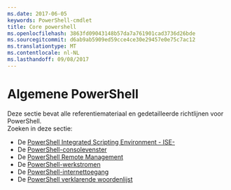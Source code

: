 ```yaml
---
ms.date: 2017-06-05
keywords: PowerShell-cmdlet
title: Core powershell
ms.openlocfilehash: 3863fd09043148b57da7a761901cad3736d26bde
ms.sourcegitcommit: d6ab9ab5909ed59cce4ce30e29457e0e75c7ac12
ms.translationtype: MT
ms.contentlocale: nl-NL
ms.lasthandoff: 09/08/2017
---
```

# <a name="common-powershell"></a>Algemene PowerShell
Deze sectie bevat alle referentiemateriaal en gedetailleerde richtlijnen voor PowerShell.  
Zoeken in deze sectie:
- De [PowerShell Integrated Scripting Environment - ISE-](ise-guide.md)
- De [PowerShell-consolevenster](console-guide.md)
- De [PowerShell Remote Management](Running-Remote-Commands.md)
- De [PowerShell-werkstromen](workflows-guide.md)
- De [PowerShell-internettoegang](web-access.md)
- De [PowerShell verklarende woordenlijst](../Windows-PowerShell-Glossary.md)

